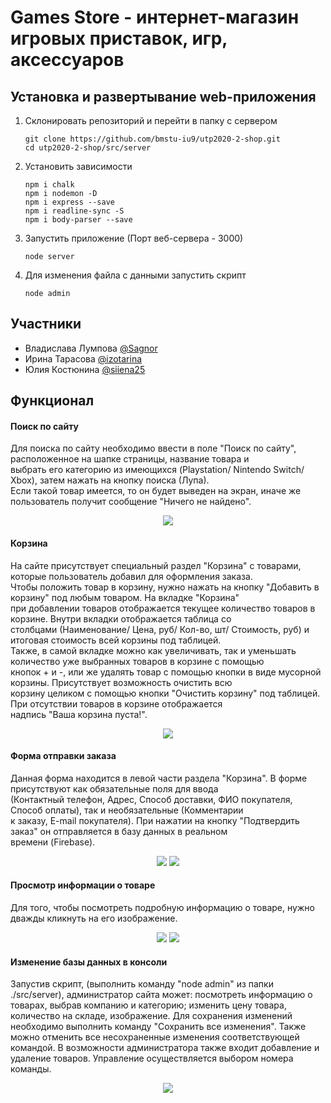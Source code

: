 # Games Store - интернет-магазин игровых приставок, игр, аксессуаров

## Установка и развертывание web-приложения

1. Склонировать репозиторий и перейти в папку с сервером

    ```
    git clone https://github.com/bmstu-iu9/utp2020-2-shop.git
    cd utp2020-2-shop/src/server
    ```

2. Установить зависимости

    ```
    npm i chalk
    npm i nodemon -D
    npm i express --save
    npm i readline-sync -S
    npm i body-parser --save
    ```

3. Запустить приложение (Порт веб-сервера - 3000)

    ```
    node server
    ```

4. Для изменения файла с данными запустить скрипт

    ```
    node admin
    ```



## Участники

- Владислава Лумпова [@Sagnor](https://github.com/Sagnor)
- Ирина Тарасова [@izotarina](https://github.com/izotarina)
- Юлия Костюнина [@siiena25](https://github.com/siiena25)



## Функционал

#### Поиск по сайту

Для поиска по сайту необходимо ввести в поле "Поиск по сайту", расположенное на шапке страницы, название товара и  
выбрать его категорию из имеющихся (Playstation/ Nintendo Switch/ Xbox), затем нажать на кнопку поиска (Лупа).  
Если такой товар имеется, то он будет выведен на экран, иначе же пользователь получит сообщение "Ничего не найдено".

<p align="center">
  <img src="img/screenshots/search.png">
</p>

#### Корзина 

На сайте присутствует специальный раздел "Корзина" с товарами, которые пользователь добавил для оформления заказа.  
Чтобы положить товар в корзину, нужно нажать на кнопку "Добавить в корзину" под любым товаром. На вкладке "Корзина"  
при добавлении товаров отображается текущее количество товаров в корзине. Внутри вкладки отображается таблица со   
столбцами (Наименование/ Цена, руб/	Кол-во, шт/	Стоимость, руб) и итоговая стоимость всей корзины под таблицей.   
Также, в самой вкладке можно как увеличивать, так и уменьшать количество уже выбранных товаров в корзине с помощью  
кнопок + и -, или же удалять товар с помощью кнопки в виде мусорной корзины. Присутствует возможность очистить всю  
корзину целиком с помощью кнопки "Очистить корзину" под таблицей. При отсутствии товаров в корзине отображается   
надпись "Ваша корзина пуста!".

<p align="center">
  <img src="img/screenshots/basket.png">
</p>

#### Форма отправки заказа

Данная форма находится в левой части раздела "Корзина". В форме присутствуют как обязательные поля для ввода   
(Контактный телефон, Адрес, Способ доставки, ФИО покупателя, Способ оплаты), так и необязательные (Комментарии  
к заказу, E-mail покупателя). При нажатии на кнопку "Подтвердить заказ" он отправляется в базу данных в реальном  
времени (Firebase).  

<p align="center">
  <img src="img/screenshots/submitForm.png">
  <img src="img/screenshots/firebase.png">
</p>

#### Просмотр информации о товаре

Для того, чтобы посмотреть подробную информацию о товаре, нужно дважды кликнуть на его изображение.

<p align="center">
  <img src="img/screenshots/description1.png">
  <img src="img/screenshots/description2.png">
</p>

#### Изменение базы данных в консоли

Запустив скрипт, (выполнить команду "node admin" из папки ./src/server), администратор сайта может: посмотреть
информацию о товарах, выбрав компанию и категорию; изменить цену товара, количество на складе, изображение. 
Для сохранения изменений необходимо выполнить команду "Сохранить все изменения". Также можно отменить все 
несохраненные изменения соответствующей командой. В возможности администратора также входит добавление и 
удаление товаров. Управление осуществляется выбором номера команды.

<p align="center">
    <img src="img/screenshots/console.png">
</p>    
